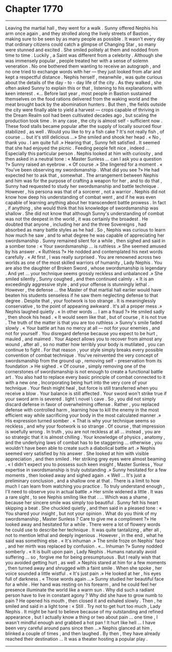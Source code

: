 
# Chapter 1770


---

Leaving the martial hall , they went for a walk . Sunny offered Nephis his arm once again , and they strolled along the lively streets of Bastion , making sure to be seen by as many people as possible .
It wasn't every day that ordinary citizens could catch a glimpse of Changing Star , so many were stunned and excited . She smiled politely at them and nodded from time to time .
Luckily , a Saint was different from a celebrity . Although she was immensely popular , people treated her with a sense of solemn veneration . No one bothered them wanting to receive an autograph , and no one tried to exchange words with her — they just looked from afar and kept a respectful distance .
Nephis herself , meanwhile , was quite curious about the details of the day - to - day life of the city . As they walked , she often asked Sunny to explain this or that , listening to his explanations with keen interest .
«… Before last year , most people in Bastion sustained themselves on the food rations delivered from the waking world and the meat brought back by the abomination hunters . But then , the fields outside the city were finally able to yield a harvest — crops capable of thriving in the Dream Realm soil had been cultivated decades ago , but scaling the production took time . In any case , the city is almost self - sufficient now . These food stalls became popular after the supply of locally sourced flour stabilized , as well . Would you like to try a fish cake ? It's not really fish , of course … but it's still delicious …»
She smiled and shook her head .
« No , thank you . I am quite full .»
Hearing that , Sunny felt satisfied . It seemed that she had enjoyed the picnic .
Feeding people felt nice , indeed … Especially this particular person . Nephis looked at him with curiosity , and then asked in a neutral tone :
« Master Sunless … can I ask you a question ?»
Sunny raised an eyebrow .
« Of course .»
She lingered for a moment .
« You've been observing my swordsmanship . What did you see ?»
He had expected her to ask that , somewhat .
The arrangement between Nephis and him was for the purpose of crafting a weapon for her , and to do that , Sunny had requested to study her swordsmanship and battle technique .
However , his persona was that of a sorcerer , not a warrior . Nephis did not know how deep his understanding of combat went , and if he was even capable of learning anything about her transcendent battle prowess . In fact , if anything , she would think that his knowledge of swordsmanship was shallow .
She did not know that although Sunny's understanding of combat was not the deepest in the world , it was certainly the broadest . He doubted that anyone , including her and the three Sovereigns , had absorbed as many battle styles as he had .
So , Nephis was curious to learn how much he saw , and to what degree he was capable of appreciating her swordsmanship .
Sunny remained silent for a while , then sighed and said in a somber tone :
« Your swordsmanship … is ruthless .»
She seemed amused by his answer .
« Ruthless ?»
He nodded and contemplated his next words carefully .
« At first , I was really surprised . You are renowned across two worlds as one of the most skilled warriors of humanity , Lady Nephis . You are also the daughter of Broken Sword , whose swordsmanship is legendary . And yet … your technique seems grossly reckless and unbalanced .»
She smiled silently ,
Sunny coughed , and then continued calmly .
« It is an exceedingly aggressive style , and your offense is stunningly lethal . However , the defense … the Master of that martial hall earlier would have beaten his students senseless if he saw them neglecting defense to that degree . Despite that , your footwork is too strange . It is meaninglessly conservative , to the point of appearing awkward . It's all a proper mess .»
Nephis laughed quietly .
« In other words … I am a fraud ?»
He smiled sadly , then shook his head .
« It would seem like that , but of course , it is not true . The truth of the matter is that you are too ruthless .»
Sunny's smile faded slowly .
« Your battle art has no mercy at all — not for your enemies , and not for yourself . You disregard defense because you expect to be hurt , mauled , and maimed . Your Aspect allows you to recover from almost any wound , after all , so no matter how terribly your body is mutilated , you can continue to fight . For that reason , your style simply breaks every possible convention of combat technique . You've reinvented the very concept of swordsmanship from the ground up , removing self - preservation from its foundation .»
He sighed .
« Of course , simply removing one of the cornerstones of swordsmanship is not enough to create a functional battle art . You also had to replace every basic principle of combat connected to it with a new one , Incorporating being hurt into the very core of your technique . Your flesh might heal , but force is still transferred when you receive a blow . Your balance is still affected . Your sword won't strike true if your sword arm is severed . lіght \ nоvel \ cаve . So , you did not simply discard defense in favor of overwhelming offense . Rather , you replaced defense with controlled harm , learning how to kill the enemy in the most efficient way while sacrificing your body in the most calculated manner .»
His expression turned somber .
« That is why your technique seems so reckless , and why your footwork is so strange . Of course , that impression is woefully wrong . In truth , you are not reckless at all … instead , you are so strategic that it is almost chilling . Your knowledge of physics , anatomy , and the underlying laws of combat has to be staggering … otherwise , you wouldn't have been able to create such a diabolical battle art .»
Nephis seemed very satisfied by his answer . She looked at him with visible appreciation , and then smiled .
Her striking grey eyes were almost beaming .
« I didn't expect you to possess such keen insight , Master Sunless , Your expertise in swordsmanship is truly outstanding .»
Sunny hesitated for a few moments , then looked away and sighed again .
« Well … It's just a preliminary conclusion , and a shallow one at that . There is a limit to how much I can learn from watching you practice . To truly understand enough , I'll need to observe you in actual battle .»
Her smile widened a little .
It was a rare sight , to see Nephis smiling like that .
… Which was a shame , because her sincere smile was simply too beautiful .
Sunny felt his heart skipping a beat .
She chuckled quietly , and then said in a pleased tone :
« You shared your insight , but not your opinion . What do you think of my swordsmanship , Master Sunless ? Care to give me a compliment ?»
He looked away and hesitated for a while .
There were a lot of flowery words he could use to describe her technique . It was quite tantalizing , after all , not to mention lethal and deeply ingenious .
However , in the end , what he said was something else .
« It's inhuman .»
The smile froze on Nephis' face , and her mirth was replaced by confusion .
«… Inhuman ?»
Sunny nodded somberly .
« It is built upon pain , Lady Nephis . Humans naturally avoid suffering … so , forgive me for being presumptuous . But I really wish that you avoided getting hurt , as well .»
Nephis stared at him for a few moments , then turned away and shrugged with a faint smile .
When she spoke , her voice sounded a little wistful .
« It's just pain .»
He looked at her , his eyes full of darkness .
« Those words again …»
Sunny studied her beautiful face for a while . Her hand was resting on his forearm , and he could feel her presence illuminate the world like a warm sun .
Why did such a radiant person have to live in constant agony ? Why did she have to grow numb to pain ?
He opened his mouth , then closed it and exhaled slowly .
Then , he smiled and said in a light tone :
« Still . Try not to get hurt too much , Lady Nephis . It might be hard to believe because of my outstanding and refined appearance , but I actually know a thing or two about pain … one time , I wasn't mindful enough and grabbed a hot pan ! It hurt like hell … I have been very careful around pans since then …»
Nephis glanced at him , blinked a couple of times , and then laughed .
By then , they have already reached their destination …
It was a theater hosting a popular play .

---

